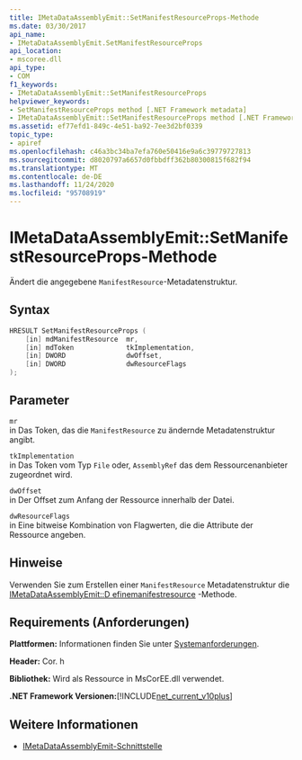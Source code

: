 ```yaml
---
title: IMetaDataAssemblyEmit::SetManifestResourceProps-Methode
ms.date: 03/30/2017
api_name:
- IMetaDataAssemblyEmit.SetManifestResourceProps
api_location:
- mscoree.dll
api_type:
- COM
f1_keywords:
- IMetaDataAssemblyEmit::SetManifestResourceProps
helpviewer_keywords:
- SetManifestResourceProps method [.NET Framework metadata]
- IMetaDataAssemblyEmit::SetManifestResourceProps method [.NET Framework metadata]
ms.assetid: ef77efd1-849c-4e51-ba92-7ee3d2bf0339
topic_type:
- apiref
ms.openlocfilehash: c46a3bc34ba7efa760e50416e9a6c39779727813
ms.sourcegitcommit: d8020797a6657d0fbbdff362b80300815f682f94
ms.translationtype: MT
ms.contentlocale: de-DE
ms.lasthandoff: 11/24/2020
ms.locfileid: "95708919"
---
```

# <a name="imetadataassemblyemitsetmanifestresourceprops-method"></a>IMetaDataAssemblyEmit::SetManifestResourceProps-Methode

Ändert die angegebene `ManifestResource`-Metadatenstruktur.  
  
## <a name="syntax"></a>Syntax  
  
```cpp  
HRESULT SetManifestResourceProps (  
    [in] mdManifestResource  mr,  
    [in] mdToken             tkImplementation,
    [in] DWORD               dwOffset,  
    [in] DWORD               dwResourceFlags  
);  
```  
  
## <a name="parameters"></a>Parameter  

 `mr`  
 in Das Token, das die `ManifestResource` zu ändernde Metadatenstruktur angibt.  
  
 `tkImplementation`  
 in Das Token vom Typ `File` oder, `AssemblyRef` das dem Ressourcenanbieter zugeordnet wird.  
  
 `dwOffset`  
 in Der Offset zum Anfang der Ressource innerhalb der Datei.  
  
 `dwResourceFlags`  
 in Eine bitweise Kombination von Flagwerten, die die Attribute der Ressource angeben.  
  
## <a name="remarks"></a>Hinweise  

 Verwenden Sie zum Erstellen einer `ManifestResource` Metadatenstruktur die [IMetaDataAssemblyEmit::D efinemanifestresource](imetadataassemblyemit-definemanifestresource-method.md) -Methode.  
  
## <a name="requirements"></a>Requirements (Anforderungen)  

 **Plattformen:** Informationen finden Sie unter [Systemanforderungen](../../get-started/system-requirements.md).  
  
 **Header:** Cor. h  
  
 **Bibliothek:** Wird als Ressource in MsCorEE.dll verwendet.  
  
 **.NET Framework Versionen:**[!INCLUDE[net_current_v10plus](../../../../includes/net-current-v10plus-md.md)]  
  
## <a name="see-also"></a>Weitere Informationen

- [IMetaDataAssemblyEmit-Schnittstelle](imetadataassemblyemit-interface.md)
